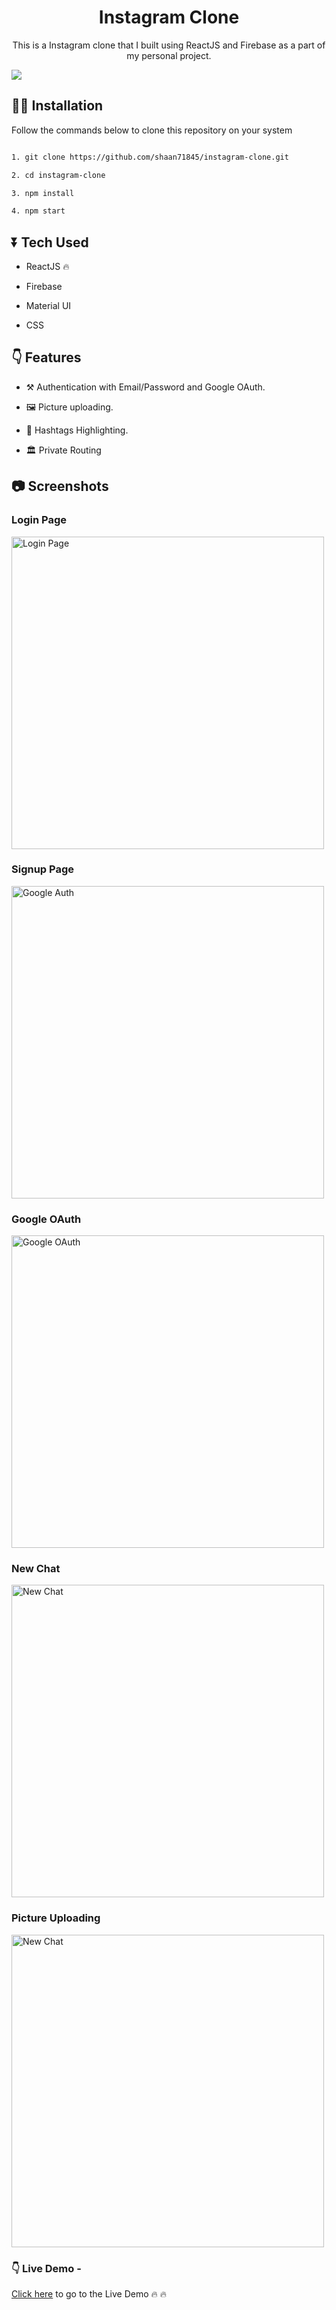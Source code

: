 <div>
	<h1 align="center"> Instagram Clone</h1>
	<p align="center">This is a Instagram clone that I built using ReactJS and Firebase as a part of my personal project.</p>
	<img src="https://cdn.sanity.io/images/izpqy9cv/production/51577cf63044f4b699fd1eb680d9c21e540f8d6f-1280x896.jpg" />
</div>

## 👩‍💻 Installation
Follow the commands below to clone this repository on your system

```bash

1. git clone https://github.com/shaan71845/instagram-clone.git

2. cd instagram-clone

3. npm install

4. npm start

```

  

## ⏬ Tech Used

* ReactJS 🔥

* Firebase

* Material UI

* CSS

  
  

## 👇 Features

* ⚒ Authentication with Email/Password and Google OAuth.

* 🖼️ Picture uploading.

* 🌈 Hashtags Highlighting.
* 🏛️ Private Routing

  

## 📷 Screenshots


### Login Page
<img src="https://cdn.sanity.io/images/izpqy9cv/production/62b2209ff033b85f49402a84c6859f1111687a44-1320x744.png" width="500" title="Login Page"/>

  
### Signup Page

<img src="https://cdn.sanity.io/images/izpqy9cv/production/f8c488b574322d30f4bcdc97a443f9c9c6f0e83c-1319x743.png " width="500" title="Google Auth" />

  ### Google OAuth 

<img src="https://cdn.sanity.io/images/izpqy9cv/production/42a2a8b64596c4167c905aa7afb6c2a365279b76-1321x743.png" width="500" title="Google OAuth" />

### New Chat

<img src="https://user-images.githubusercontent.com/48273777/105491923-25678080-5cdd-11eb-910f-8e6d4476b398.png" width="500" title="New Chat" />

### Picture Uploading

<img src="https://cdn.sanity.io/images/izpqy9cv/production/4d6942cbaa0c72f4371431255c9ac50a3f3dd86b-1319x743.png" width="500" title="New Chat" />
  
  

### 👇 Live Demo - 
[Click here](https://instagram-c68d0.web.app/) to go to the Live Demo 🔥 🔥

